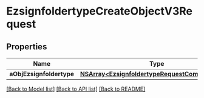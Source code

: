 # EzsignfoldertypeCreateObjectV3Request

## Properties
Name | Type | Description | Notes
------------ | ------------- | ------------- | -------------
**aObjEzsignfoldertype** | [**NSArray&lt;EzsignfoldertypeRequestCompoundV3&gt;***](EzsignfoldertypeRequestCompoundV3.md) |  | 

[[Back to Model list]](../README.md#documentation-for-models) [[Back to API list]](../README.md#documentation-for-api-endpoints) [[Back to README]](../README.md)


